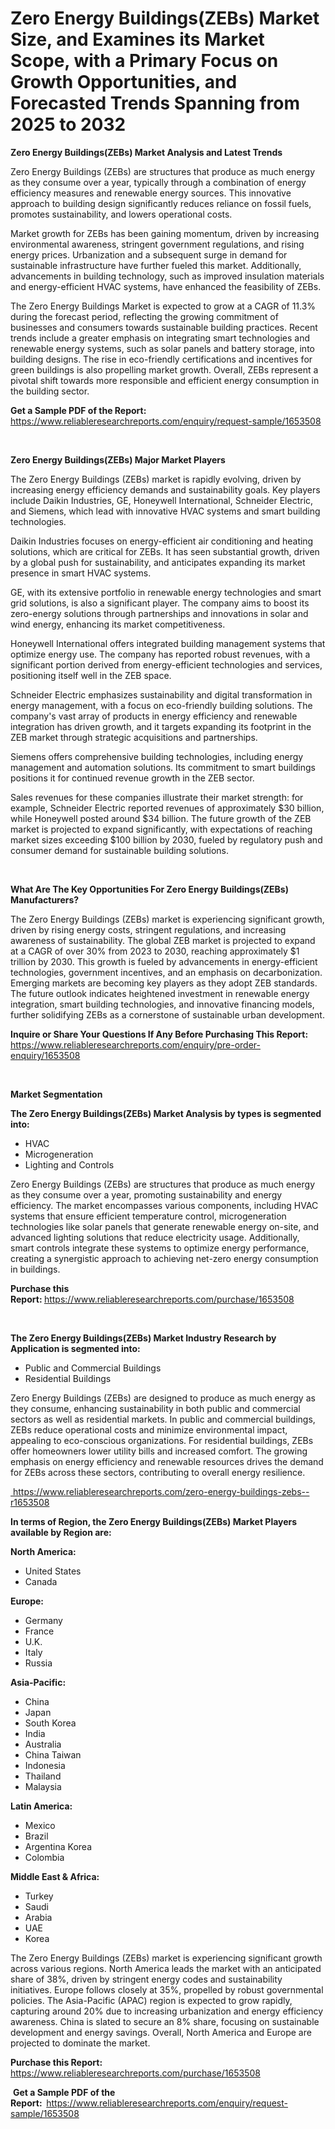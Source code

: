 <p><h1>Zero Energy Buildings(ZEBs) Market Size, and Examines its Market Scope, with a Primary Focus on Growth Opportunities, and Forecasted Trends Spanning from 2025 to 2032</h1></p><p><strong>Zero Energy Buildings(ZEBs) Market Analysis and Latest Trends</strong></p>
<p><p>Zero Energy Buildings (ZEBs) are structures that produce as much energy as they consume over a year, typically through a combination of energy efficiency measures and renewable energy sources. This innovative approach to building design significantly reduces reliance on fossil fuels, promotes sustainability, and lowers operational costs.</p><p>Market growth for ZEBs has been gaining momentum, driven by increasing environmental awareness, stringent government regulations, and rising energy prices. Urbanization and a subsequent surge in demand for sustainable infrastructure have further fueled this market. Additionally, advancements in building technology, such as improved insulation materials and energy-efficient HVAC systems, have enhanced the feasibility of ZEBs.</p><p>The Zero Energy Buildings Market is expected to grow at a CAGR of 11.3% during the forecast period, reflecting the growing commitment of businesses and consumers towards sustainable building practices. Recent trends include a greater emphasis on integrating smart technologies and renewable energy systems, such as solar panels and battery storage, into building designs. The rise in eco-friendly certifications and incentives for green buildings is also propelling market growth. Overall, ZEBs represent a pivotal shift towards more responsible and efficient energy consumption in the building sector.</p></p>
<p><strong>Get a Sample PDF of the Report:&nbsp;</strong> <a href="https://www.reliableresearchreports.com/enquiry/request-sample/1653508?utm_campaign=83&utm_medium=2&utm_source=Github&utm_content=ia&utm_term=15042025&utm_id=zero-energy-buildingszebs">https://www.reliableresearchreports.com/enquiry/request-sample/1653508</a></p>
<p>&nbsp;</p>
<p><strong>Zero Energy Buildings(ZEBs) Major Market Players</strong></p>
<p><p>The Zero Energy Buildings (ZEBs) market is rapidly evolving, driven by increasing energy efficiency demands and sustainability goals. Key players include Daikin Industries, GE, Honeywell International, Schneider Electric, and Siemens, which lead with innovative HVAC systems and smart building technologies. </p><p>Daikin Industries focuses on energy-efficient air conditioning and heating solutions, which are critical for ZEBs. It has seen substantial growth, driven by a global push for sustainability, and anticipates expanding its market presence in smart HVAC systems.</p><p>GE, with its extensive portfolio in renewable energy technologies and smart grid solutions, is also a significant player. The company aims to boost its zero-energy solutions through partnerships and innovations in solar and wind energy, enhancing its market competitiveness.</p><p>Honeywell International offers integrated building management systems that optimize energy use. The company has reported robust revenues, with a significant portion derived from energy-efficient technologies and services, positioning itself well in the ZEB space.</p><p>Schneider Electric emphasizes sustainability and digital transformation in energy management, with a focus on eco-friendly building solutions. The company's vast array of products in energy efficiency and renewable integration has driven growth, and it targets expanding its footprint in the ZEB market through strategic acquisitions and partnerships.</p><p>Siemens offers comprehensive building technologies, including energy management and automation solutions. Its commitment to smart buildings positions it for continued revenue growth in the ZEB sector.</p><p>Sales revenues for these companies illustrate their market strength: for example, Schneider Electric reported revenues of approximately $30 billion, while Honeywell posted around $34 billion. The future growth of the ZEB market is projected to expand significantly, with expectations of reaching market sizes exceeding $100 billion by 2030, fueled by regulatory push and consumer demand for sustainable building solutions.</p></p>
<p>&nbsp;</p>
<p><strong>What Are The Key Opportunities For Zero Energy Buildings(ZEBs) Manufacturers?</strong></p>
<p><p>The Zero Energy Buildings (ZEBs) market is experiencing significant growth, driven by rising energy costs, stringent regulations, and increasing awareness of sustainability. The global ZEB market is projected to expand at a CAGR of over 30% from 2023 to 2030, reaching approximately $1 trillion by 2030. This growth is fueled by advancements in energy-efficient technologies, government incentives, and an emphasis on decarbonization. Emerging markets are becoming key players as they adopt ZEB standards. The future outlook indicates heightened investment in renewable energy integration, smart building technologies, and innovative financing models, further solidifying ZEBs as a cornerstone of sustainable urban development.</p></p>
<p><strong>Inquire or Share Your Questions If Any Before Purchasing This Report:</strong> <a href="https://www.reliableresearchreports.com/enquiry/pre-order-enquiry/1653508?utm_campaign=83&utm_medium=2&utm_source=Github&utm_content=ia&utm_term=15042025&utm_id=zero-energy-buildingszebs">https://www.reliableresearchreports.com/enquiry/pre-order-enquiry/1653508</a></p>
<p>&nbsp;</p>
<p><strong>Market Segmentation</strong></p>
<p><strong>The Zero Energy Buildings(ZEBs) Market Analysis by types is segmented into:</strong></p>
<p><ul><li>HVAC</li><li>Microgeneration</li><li>Lighting and Controls</li></ul></p>
<p><p>Zero Energy Buildings (ZEBs) are structures that produce as much energy as they consume over a year, promoting sustainability and energy efficiency. The market encompasses various components, including HVAC systems that ensure efficient temperature control, microgeneration technologies like solar panels that generate renewable energy on-site, and advanced lighting solutions that reduce electricity usage. Additionally, smart controls integrate these systems to optimize energy performance, creating a synergistic approach to achieving net-zero energy consumption in buildings.</p></p>
<p><strong>Purchase this Report:&nbsp;</strong><a href="https://www.reliableresearchreports.com/purchase/1653508?utm_campaign=83&utm_medium=2&utm_source=Github&utm_content=ia&utm_term=15042025&utm_id=zero-energy-buildingszebs">https://www.reliableresearchreports.com/purchase/1653508</a></p>
<p>&nbsp;</p>
<p><strong>The Zero Energy Buildings(ZEBs) Market Industry Research by Application is segmented into:</strong></p>
<p><ul><li>Public and Commercial Buildings</li><li>Residential Buildings</li></ul></p>
<p><p>Zero Energy Buildings (ZEBs) are designed to produce as much energy as they consume, enhancing sustainability in both public and commercial sectors as well as residential markets. In public and commercial buildings, ZEBs reduce operational costs and minimize environmental impact, appealing to eco-conscious organizations. For residential buildings, ZEBs offer homeowners lower utility bills and increased comfort. The growing emphasis on energy efficiency and renewable resources drives the demand for ZEBs across these sectors, contributing to overall energy resilience.</p></p>
<p><a href="https://www.reliableresearchreports.com/zero-energy-buildings-zebs--r1653508?utm_campaign=83&utm_medium=2&utm_source=Github&utm_content=ia&utm_term=15042025&utm_id=zero-energy-buildingszebs">&nbsp;https://www.reliableresearchreports.com/zero-energy-buildings-zebs--r1653508</a></p>
<p><strong>In terms of Region, the Zero Energy Buildings(ZEBs) Market Players available by Region are:</strong></p>
<p>
    <p> <strong> North America: </strong>
        <ul>
            <li>United States</li>
            <li>Canada</li>
        </ul>
        </p> 
    <p> <strong> Europe: </strong>
        <ul>
            <li>Germany</li>
            <li>France</li>
            <li>U.K.</li>
            <li>Italy</li>
            <li>Russia</li>
        </ul>
        </p> 
    <p> <strong> Asia-Pacific: </strong>
        <ul>
            <li>China</li>
            <li>Japan</li>
            <li>South Korea</li>
            <li>India</li>
            <li>Australia</li>
            <li>China Taiwan</li>
            <li>Indonesia</li>
            <li>Thailand</li>
            <li>Malaysia</li>
        </ul>
        </p> 
    <p> <strong> Latin America: </strong>
        <ul>
            <li>Mexico</li>
            <li>Brazil</li>
            <li>Argentina Korea</li>
            <li>Colombia</li>
        </ul>
        </p> 
    <p> <strong> Middle East & Africa: </strong>
        <ul>
            <li>Turkey</li>
            <li>Saudi</li>
            <li>Arabia</li>
            <li>UAE</li>
            <li>Korea</li>
        </ul>
    </p>
    </p>
<p><p>The Zero Energy Buildings (ZEBs) market is experiencing significant growth across various regions. North America leads the market with an anticipated share of 38%, driven by stringent energy codes and sustainability initiatives. Europe follows closely at 35%, propelled by robust governmental policies. The Asia-Pacific (APAC) region is expected to grow rapidly, capturing around 20% due to increasing urbanization and energy efficiency awareness. China is slated to secure an 8% share, focusing on sustainable development and energy savings. Overall, North America and Europe are projected to dominate the market.</p></p>
<p><strong>Purchase this Report: </strong><a href="https://www.reliableresearchreports.com/purchase/1653508?utm_campaign=83&utm_medium=2&utm_source=Github&utm_content=ia&utm_term=15042025&utm_id=zero-energy-buildingszebs">https://www.reliableresearchreports.com/purchase/1653508</a></p>
<p>&nbsp;<strong>Get a Sample PDF of the Report:&nbsp;&nbsp;</strong><a href="https://www.reliableresearchreports.com/enquiry/request-sample/1653508?utm_campaign=83&utm_medium=2&utm_source=Github&utm_content=ia&utm_term=15042025&utm_id=zero-energy-buildingszebs">https://www.reliableresearchreports.com/enquiry/request-sample/1653508</a></p>
<p><strong></strong></p>
<p><p></p><p></p><p></p></p>